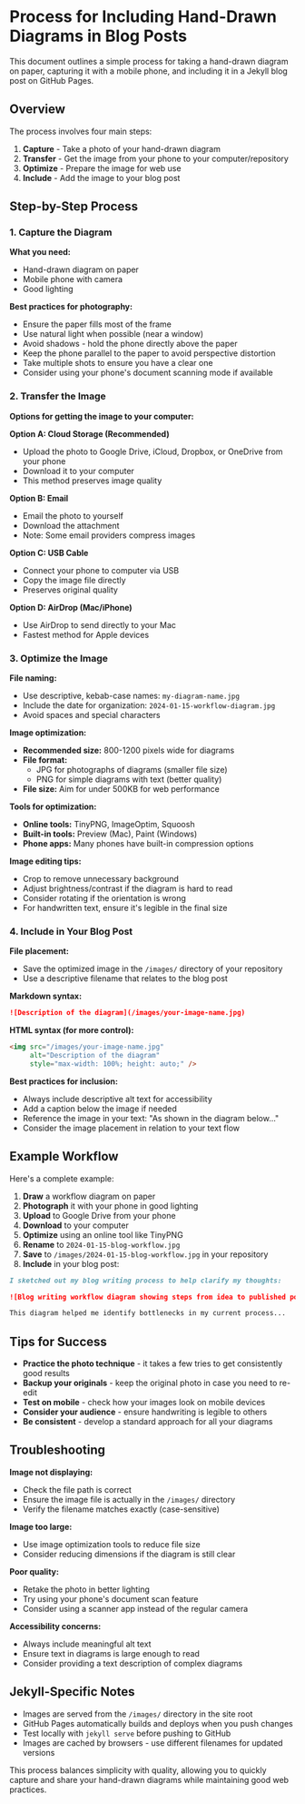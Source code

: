 # Process for Including Hand-Drawn Diagrams in Blog Posts

This document outlines a simple process for taking a hand-drawn diagram on paper, capturing it with a mobile phone, and including it in a Jekyll blog post on GitHub Pages.

## Overview

The process involves four main steps:
1. **Capture** - Take a photo of your hand-drawn diagram
2. **Transfer** - Get the image from your phone to your computer/repository
3. **Optimize** - Prepare the image for web use
4. **Include** - Add the image to your blog post

## Step-by-Step Process

### 1. Capture the Diagram

**What you need:**
- Hand-drawn diagram on paper
- Mobile phone with camera
- Good lighting

**Best practices for photography:**
- Ensure the paper fills most of the frame
- Use natural light when possible (near a window)
- Avoid shadows - hold the phone directly above the paper
- Keep the phone parallel to the paper to avoid perspective distortion
- Take multiple shots to ensure you have a clear one
- Consider using your phone's document scanning mode if available

### 2. Transfer the Image

**Options for getting the image to your computer:**

**Option A: Cloud Storage (Recommended)**
- Upload the photo to Google Drive, iCloud, Dropbox, or OneDrive from your phone
- Download it to your computer
- This method preserves image quality

**Option B: Email**
- Email the photo to yourself
- Download the attachment
- Note: Some email providers compress images

**Option C: USB Cable**
- Connect your phone to computer via USB
- Copy the image file directly
- Preserves original quality

**Option D: AirDrop (Mac/iPhone)**
- Use AirDrop to send directly to your Mac
- Fastest method for Apple devices

### 3. Optimize the Image

**File naming:**
- Use descriptive, kebab-case names: `my-diagram-name.jpg`
- Include the date for organization: `2024-01-15-workflow-diagram.jpg`
- Avoid spaces and special characters

**Image optimization:**
- **Recommended size:** 800-1200 pixels wide for diagrams
- **File format:** 
  - JPG for photographs of diagrams (smaller file size)
  - PNG for simple diagrams with text (better quality)
- **File size:** Aim for under 500KB for web performance

**Tools for optimization:**
- **Online tools:** TinyPNG, ImageOptim, Squoosh
- **Built-in tools:** Preview (Mac), Paint (Windows)
- **Phone apps:** Many phones have built-in compression options

**Image editing tips:**
- Crop to remove unnecessary background
- Adjust brightness/contrast if the diagram is hard to read
- Consider rotating if the orientation is wrong
- For handwritten text, ensure it's legible in the final size

### 4. Include in Your Blog Post

**File placement:**
- Save the optimized image in the `/images/` directory of your repository
- Use a descriptive filename that relates to the blog post

**Markdown syntax:**
```markdown
![Description of the diagram](/images/your-image-name.jpg)
```

**HTML syntax (for more control):**
```html
<img src="/images/your-image-name.jpg" 
     alt="Description of the diagram" 
     style="max-width: 100%; height: auto;" />
```

**Best practices for inclusion:**
- Always include descriptive alt text for accessibility
- Add a caption below the image if needed
- Reference the image in your text: "As shown in the diagram below..."
- Consider the image placement in relation to your text flow

## Example Workflow

Here's a complete example:

1. **Draw** a workflow diagram on paper
2. **Photograph** it with your phone in good lighting
3. **Upload** to Google Drive from your phone
4. **Download** to your computer
5. **Optimize** using an online tool like TinyPNG
6. **Rename** to `2024-01-15-blog-workflow.jpg`
7. **Save** to `/images/2024-01-15-blog-workflow.jpg` in your repository
8. **Include** in your blog post:

```markdown
I sketched out my blog writing process to help clarify my thoughts:

![Blog writing workflow diagram showing steps from idea to published post](/images/2024-01-15-blog-workflow.jpg)

This diagram helped me identify bottlenecks in my current process...
```

## Tips for Success

- **Practice the photo technique** - it takes a few tries to get consistently good results
- **Backup your originals** - keep the original photo in case you need to re-edit
- **Test on mobile** - check how your images look on mobile devices
- **Consider your audience** - ensure handwriting is legible to others
- **Be consistent** - develop a standard approach for all your diagrams

## Troubleshooting

**Image not displaying:**
- Check the file path is correct
- Ensure the image file is actually in the `/images/` directory
- Verify the filename matches exactly (case-sensitive)

**Image too large:**
- Use image optimization tools to reduce file size
- Consider reducing dimensions if the diagram is still clear

**Poor quality:**
- Retake the photo in better lighting
- Try using your phone's document scan feature
- Consider using a scanner app instead of the regular camera

**Accessibility concerns:**
- Always include meaningful alt text
- Ensure text in diagrams is large enough to read
- Consider providing a text description of complex diagrams

## Jekyll-Specific Notes

- Images are served from the `/images/` directory in the site root
- GitHub Pages automatically builds and deploys when you push changes
- Test locally with `jekyll serve` before pushing to GitHub
- Images are cached by browsers - use different filenames for updated versions

This process balances simplicity with quality, allowing you to quickly capture and share your hand-drawn diagrams while maintaining good web practices.